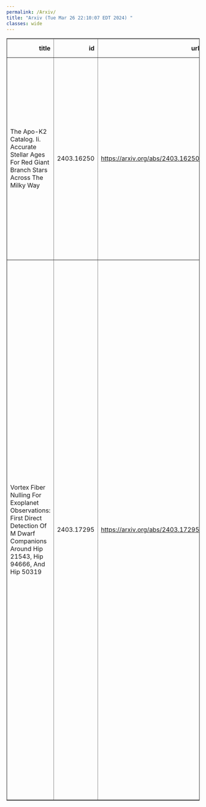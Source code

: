 ```yaml
---
permalink: /Arxiv/
title: "Arxiv (Tue Mar 26 22:10:07 EDT 2024) "
classes: wide
---
```

<table border="1" class="dataframe">
  <thead>
    <tr style="text-align: right;">
      <th>title</th>
      <th>id</th>
      <th>url</th>
      <th>authors</th>
      <th>Local Authors</th>
    </tr>
  </thead>
  <tbody>
    <tr>
      <td>The Apo-K2 Catalog. Ii. Accurate Stellar Ages For Red Giant Branch Stars   Across The Milky Way</td>
      <td>2403.16250</td>
      <td><a href="https://arxiv.org/abs/2403.16250" target="_blank">https://arxiv.org/abs/2403.16250</a></td>
      <td>Jack T. Warfield, Joel C. Zinn, Jessica Schonhut-Stasik, James W. Johnson, Marc H. Pinsonneault, Jennifer A. Johnson, Dennis Stello, Rachael L. Beaton, Yvonne Elsworth, Rafael A. García, Savita Mathur, Benoît Mosser, Aldo Serenelli, Jamie Tayar</td>
      <td>Jennifer Johnson, Marc Pinsonneault</td>
    </tr>
    <tr>
      <td>Vortex Fiber Nulling For Exoplanet Observations: First Direct Detection   Of M Dwarf Companions Around Hip 21543, Hip 94666, And Hip 50319</td>
      <td>2403.17295</td>
      <td><a href="https://arxiv.org/abs/2403.17295" target="_blank">https://arxiv.org/abs/2403.17295</a></td>
      <td>Daniel Echeverri, Jerry W. Xuan, John D. Monnier, Jacques-Robert Delorme, Jason J. Wang, Nemanja Jovanovic, Katelyn Horstman, Garreth Ruane, Bertrand Mennesson, Eugene Serabyn, Dimitri Mawet, J. Kent Wallace, Sofia Hillman, Ashley Baker, Randall Bartos, Benjamin Calvin, Sylvain Cetre, Greg Doppmann, Luke Finnerty, Michael P. Fitzgerald, Chih-Chun Hsu, Joshua Liberman, Ronald Lopez, Maxwell Millar-Blanchaer, Evan Morris, Jacklyn Pezzato, Jean-Baptiste Ruffio, Ben Sappey, Tobias Schofield, Andrew J. Skemer, Ji Wang, Yinzi Xin, Narsireddy Anugu, Sorabh Chhabra, Noura Ibrahim, Stefan Kraus, Gail H. Schaefer, Cyprien Lanthermann</td>
      <td>Ji Wang</td>
    </tr>
  </tbody>
</table>